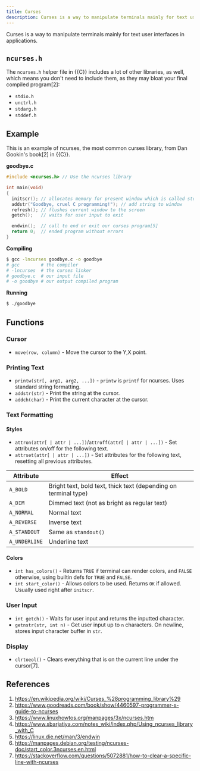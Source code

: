 ```yaml
---
title: Curses
description: Curses is a way to manipulate terminals mainly for text user interfaces in applications.
---
```


Curses is a way to manipulate terminals mainly for text user interfaces in applications.

## `ncurses.h`

The `ncurses.h` helper file in {{C}} includes a lot of other libraries, as well, which means you don't need to include them, as they may bloat your final compiled program[2]:

- `stdio.h`
- `unctrl.h`
- `stdarg.h`
- `stddef.h`

## Example

This is an example of ncurses, the most common curses library, from Dan Gookin's book[2] in {{C}}.

**goodbye.c**

```c
#include <ncurses.h> // Use the ncurses library

int main(void)
{
  initscr(); // allocates memory for present window which is called stdscr[4]
  addstr("Goodbye, cruel C programming!"); // add string to window
  refresh(); // flushes current window to the screen
  getch();   // waits for user input to exit

  endwin();  // call to end or exit our curses program[5]
  return 0;  // ended program without errors
}

```

**Compiling**

```bash
$ gcc -lncurses goodbye.c -o goodbye
# gcc        # the compiler
# -lncurses  # the curses linker
# goodbye.c  # our input file
# -o goodbye # our output compiled program
```

**Running**

```bash
$ ./goodbye
```

## Functions

### Cursor

- `move(row, column)` - Move the cursor to the Y,X point.

### Printing Text

- `printw(str[, arg1, arg2, ...])` - `printw` is `printf` for ncurses. Uses standard string formatting.
- `addstr(str)` - Print the string at the cursor.
- `addch(char)` - Print the current character at the cursor.

### Text Formatting

#### Styles

- `attron(attr[ | attr | ...])`/`attroff(attr[ | attr | ...])` - Set attributes on/off for the following text.
- `attrset(attr[ | attr | ...])` - Set attributes for the following text, resetting all previous attributes.

Attribute | Effect
--- | ---
`A_BOLD` | Bright text, bold text, thick text (depending on terminal type)
`A_DIM` | Dimmed text (not as bright as regular text)
`A_NORMAL` | Normal text
`A_REVERSE` | Inverse text
`A_STANDOUT` | Same as `standout()`
`A_UNDERLINE` | Underline text

#### Colors

- `int has_colors()` - Returns `TRUE` if terminal can render colors, and `FALSE` otherwise, using builtin defs for `TRUE` and `FALSE`.
- `int start_color()` - Allows colors to be used. Returns `OK` if allowed. Usually used right after `initscr`.

### User Input

- `int getch()` - Waits for user input and returns the inputted character.
- `getnstr(str, int n)` - Get user input up to `n` characters. On newline, stores input character buffer in `str`.

### Display

- `clrtoeol()` - Clears everything that is on the current line under the cursor[7].

## References

1. https://en.wikipedia.org/wiki/Curses_%28programming_library%29
1. https://www.goodreads.com/book/show/4460597-programmer-s-guide-to-ncurses
1. https://www.linuxhowtos.org/manpages/3x/ncurses.htm
1. https://www.sbarjatiya.com/notes_wiki/index.php/Using_ncurses_library_with_C
1. https://linux.die.net/man/3/endwin
1. https://manpages.debian.org/testing/ncurses-doc/start_color.3ncurses.en.html
1. https://stackoverflow.com/questions/5072881/how-to-clear-a-specific-line-with-ncurses
